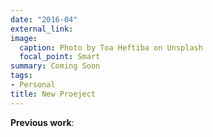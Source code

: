 ```yaml
---
date: "2016-04"
external_link: 
image:
  caption: Photo by Toa Heftiba on Unsplash
  focal_point: Smart
summary: Coming Soon
tags:
- Personal
title: New Proeject
---
```


**Previous work**:

